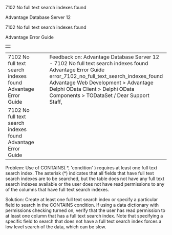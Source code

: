 7102 No full text search indexes found




Advantage Database Server 12  

7102 No full text search indexes found

Advantage Error Guide

|  |
| --- |
|  |

|  |  |  |  |  |
| --- | --- | --- | --- | --- |
| 7102 No full text search indexes found  Advantage Error Guide |  |  | Feedback on: Advantage Database Server 12 - 7102 No full text search indexes found Advantage Error Guide error\_7102\_no\_full\_text\_search\_indexes\_found Advantage Web Development > Advantage Delphi OData Client > Delphi OData Components > TODataSet / Dear Support Staff, |  |
| 7102 No full text search indexes found  Advantage Error Guide |  |  |  |  |

Problem: Use of CONTAINS( \*, 'condition' ) requires at least one full text search index. The asterisk (\*) indicates that all fields that have full text search indexes are to be searched, but the table does not have any full text search indexes available or the user does not have read permissions to any of the columns that have full text search indexes.

Solution: Create at least one full text search index or specify a particular field to search in the CONTAINS condition. If using a data dictionary with permissions checking turned on, verify that the user has read permission to at least one column that has a full text search index. Note that specifying a specific field to search that does not have a full text search index forces a low level search of the data, which can be slow.